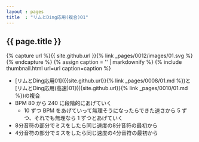 ```yaml
---
layout : pages
title  : "リムとDing応用(複合)01"
---
```


## {{ page.title }}

{% capture url %}{{ site.github.url }}{% link _pages/0012/images/01.svg %}{% endcapture %}
{% assign caption = '' | markdownify %}
{% include thumbnail.html url=url caption=caption %}

* [リムとDing応用01]({{site.github.url}}{% link _pages/0008/01.md %})と[リムとDing応用(高速)01]({{site.github.url}}{% link _pages/0010/01.md %})の複合
* BPM 80 から 240 に段階的にあげていく
  * 10 ずつ BPM をあげていって無理そうになったらできた速さから 5 ずつ、それでも無理なら 1 ずつとあげていく
* 8分音符の部分でミスをしたら同じ速度の8分音符の最初から
* 4分音符の部分でミスをしたら同じ速度の4分音符の最初から